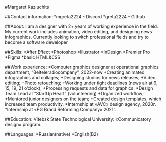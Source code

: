 #Margaret Kaziuchits

##Contact information:
*mgreta2224 - Discord
*greta2224 - Github

##About:
I am a designer with 2+ years of working experience in the field. My current work includes animation, video editing, and designing news infographics. Currently looking to switch professional fields and try to become a software deweloper

##Skills:
*After Effect
*Photoshop
*Illustrator
*InDesign
*Premier Pro
*Figma
*basic HTML&CSS

##Work experience:
*Computer graphics designer at operational graphics department, “Belteleradiocompany”, 2022-now
 +Creating animated infographics and collages;
 +Designing studios for news releases;
 +Video editing; 
 +Photo retouching;
 +Working under tight deadlines (news air at 9, 15, 19, 21 o’clock);
 +Processing requests and data for graphics.
*Design Team Lead at “StartUp Heart” (volunteering)
 +Organized workflow;
 +Mentored junior designers on the team;
 +Created design templates, which increased team productivity.
*Internship at «AVC» design agency, 2020г.
*Internship at «PG Brand Reforming Company» 2021г.

##Education:
Vitebsk State Technological University: «Communicatory design» program.

##Languages:
*Russian(native)
*English(B2)